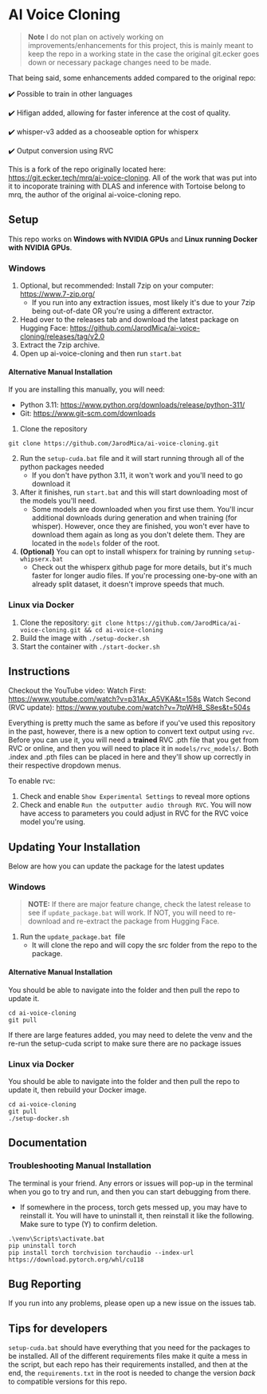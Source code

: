 # AI Voice Cloning

> **Note** I do not plan on actively working on improvements/enhancements for this project, this is mainly meant to keep the repo in a working state in the case the original git.ecker goes down or necessary package changes need to be made.

That being said, some enhancements added compared to the original repo:

:heavy_check_mark: Possible to train in other languages

:heavy_check_mark: Hifigan added, allowing for faster inference at the cost of quality.  

:heavy_check_mark: whisper-v3 added as a chooseable option for whisperx

:heavy_check_mark: Output conversion using RVC 

This is a fork of the repo originally located here: https://git.ecker.tech/mrq/ai-voice-cloning.  All of the work that was put into it to incoporate training with DLAS and inference with Tortoise belong to mrq, the author of the original ai-voice-cloning repo.  

## Setup
This repo works on **Windows with NVIDIA GPUs** and **Linux running Docker with NVIDIA GPUs**. 

### Windows
1. Optional, but recommended: Install 7zip on your computer: https://www.7-zip.org/
    - If you run into any extraction issues, most likely it's due to your 7zip being out-of-date OR you're using a different extractor.
2. Head over to the releases tab and download the latest package on Hugging Face: https://github.com/JarodMica/ai-voice-cloning/releases/tag/v2.0
3. Extract the 7zip archive.
4. Open up ai-voice-cloning and then run ```start.bat```

#### Alternative Manual Installation

If you are installing this manually, you will need:
- Python 3.11: https://www.python.org/downloads/release/python-311/
- Git: https://www.git-scm.com/downloads

1. Clone the repository
```
git clone https://github.com/JarodMica/ai-voice-cloning.git
```
2. Run the ```setup-cuda.bat``` file and it will start running through all of the python packages needed
    - If you don't have python 3.11, it won't work and you'll need to go download it
3. After it finishes, run ```start.bat``` and this will start downloading most of the models you'll need.
    - Some models are downloaded when you first use them.  You'll incur additional downloads during generation and when training (for whisper).  However, once they are finished, you won't ever have to download them again as long as you don't delete them.  They are located in the ```models``` folder of the root.
4. **(Optional)** You can opt to install whisperx for training by running ```setup-whipserx.bat```
    - Check out the whisperx github page for more details, but it's much faster for longer audio files.  If you're processing one-by-one with an already split dataset, it doesn't improve speeds that much.


### Linux via Docker
1. Clone the repository: `git clone https://github.com/JarodMica/ai-voice-cloning.git && cd ai-voice-cloning`
2. Build the image with `./setup-docker.sh`
3. Start the container with `./start-docker.sh`


## Instructions
Checkout the YouTube video:
Watch First: https://www.youtube.com/watch?v=p31Ax_A5VKA&t=158s
Watch Second (RVC update): https://www.youtube.com/watch?v=7tpWH8_S8es&t=504s

Everything is pretty much the same as before if you've used this repository in the past, however, there is a new option to convert text output using ```rvc```.  Before you can use it, you will need a **trained** RVC .pth file that you get from RVC or online, and then you will need to place it in ```models/rvc_models/```.  Both .index and .pth files can be placed in here and they'll show up correctly in their respective dropdown menus.

To enable rvc: 
1. Check and enable ```Show Experimental Settings``` to reveal more options
2. Check and enable ```Run the outputter audio through RVC```.
You will now have access to parameters you could adjust in RVC for the RVC voice model you're using.

## Updating Your Installation
Below are how you can update the package for the latest updates

### Windows
>**NOTE:** If there are major feature change, check the latest release to see if ```update_package.bat``` will work.  If NOT, you will need to re-download and re-extract the package from Hugging Face.
1. Run the `update_package.bat `file
    - It will clone the repo and will copy the src folder from the repo to the package.

#### Alternative Manual Installation
You should be able to navigate into the folder and then pull the repo to update it.
```
cd ai-voice-cloning
git pull
```
If there are large features added, you may need to delete the venv and the re-run the setup-cuda script to make sure there are no package issues

### Linux via Docker
You should be able to navigate into the folder and then pull the repo to update it, then rebuild your Docker image.
```
cd ai-voice-cloning
git pull
./setup-docker.sh
```

## Documentation

### Troubleshooting Manual Installation
The terminal is your friend.  Any errors or issues will pop-up in the terminal when you go to try and run, and then you can start debugging from there.
- If somewhere in the process, torch gets messed up, you may have to reinstall it.  You will have to uninstall it, then reinstall it like the following.  Make sure to type (Y) to confirm deletion.

```
.\venv\Scripts\activate.bat
pip uninstall torch
pip install torch torchvision torchaudio --index-url https://download.pytorch.org/whl/cu118
```

## Bug Reporting

If you run into any problems, please open up a new issue on the issues tab.

## Tips for developers
`setup-cuda.bat` should have everything that you need for the packages to be installed.  All of the different requirements files make it quite a mess in the script, but each repo has their requirements installed, and then at the end, the `requirements.txt` in the root is needed to change the version *back* to compatible versions for this repo.

